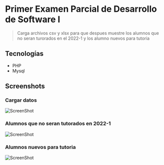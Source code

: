  # Primer Examen Parcial de Desarrollo de Software I

> Carga archivos csv y xlsx para que despues muestre los alumnos que no seran turorados en el 2022-1 y los alumno nuevos para tutoria


## Tecnologías
* PHP
* Mysql

## Screenshots
### Cargar datos
![ScreenShot](https://github.com/wildkite/Distribucion-Tutoria/blob/main/screenshots/ingresar.png)
### Alumnos que no seran tutorados en 2022-1
![ScreenShot](https://github.com/wildkite/Distribucion-Tutoria/blob/main/screenshots/no_matriculados.png)
### Alumnos nuevos para tutoria
![ScreenShot](https://github.com/wildkite/Distribucion-Tutoria/blob/main/screenshots/nuevos_alumnos.png)